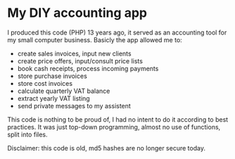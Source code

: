 # My DIY accounting app

I produced this code (PHP) 13 years ago, it served as an accounting tool for my small computer business. 
Basicly the app allowed me to:
- create sales invoices, input new clients
- create price offers, input/consult price lists
- book cash receipts, process incoming payments
- store purchase invoices
- store cost invoices
- calculate quarterly VAT balance
- extract yearly VAT listing
- send private messages to my assistent

This code is nothing to be proud of, I had no intent to do it according to best practices. It was just top-down programming, almost no use of functions, split into files.

Disclaimer: this code is old, md5 hashes are no longer secure today.
